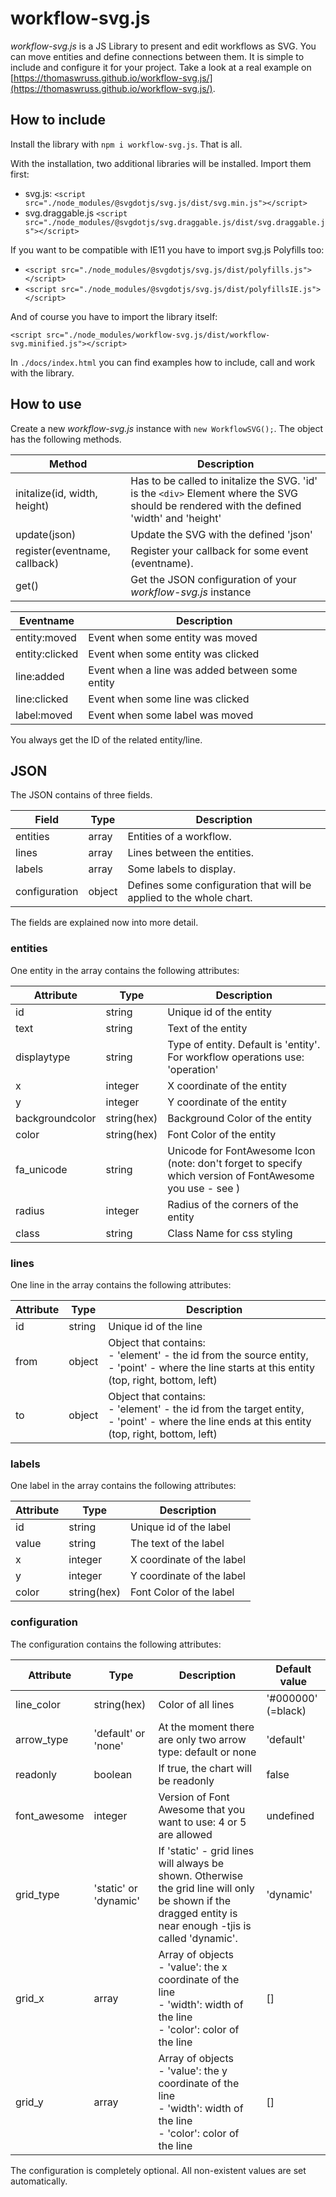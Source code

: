 # workflow-svg.js
*workflow-svg.js* is a JS Library to present and edit workflows as SVG. You can move entities and define connections between them. It is simple to include and configure it for your project. Take a look at a real example on [https://thomaswruss.github.io/workflow-svg.js/](https://thomaswruss.github.io/workflow-svg.js/).

## How to include
Install the library with `npm i workflow-svg.js`. That is all.

With the installation, two additional libraries will be installed. Import them first:
* svg.js: `<script src="./node_modules/@svgdotjs/svg.js/dist/svg.min.js"></script>`
* svg.draggable.js `<script src="./node_modules/@svgdotjs/svg.draggable.js/dist/svg.draggable.js"></script>`

If you want to be compatible with IE11 you have to import svg.js Polyfills too:
* `<script src="./node_modules/@svgdotjs/svg.js/dist/polyfills.js"></script>` 
* `<script src="./node_modules/@svgdotjs/svg.js/dist/polyfillsIE.js"></script>`

And of course you have to import the library itself:

`<script src="./node_modules/workflow-svg.js/dist/workflow-svg.minified.js"></script>`

In `./docs/index.html` you can find examples how to include, call and work with the library.

## How to use

Create a new *workflow-svg.js* instance with `new WorkflowSVG();`. The object has the following methods.

|Method| Description|
|---|---|
|initalize(id, width, height)| Has to be called to initalize the SVG. 'id' is the `<div>` Element where the SVG should be rendered with the defined 'width' and 'height'|
|update(json)| Update the SVG with the defined 'json'|
|register(eventname, callback)| Register your callback for some event (eventname).|
|get()| Get the JSON configuration of your *workflow-svg.js* instance|

|Eventname| Description|
|---|---|
|entity:moved| Event when some entity was moved|
|entity:clicked| Event when some entity was clicked|
|line:added| Event when a line was added between some entity|
|line:clicked| Event when some line was clicked|
| label:moved | Event when some label was moved|

You always get the ID of the related entity/line.

## JSON
The JSON contains of three fields.

|Field| Type| Description|
|---|---|---|
| entities | array | Entities of a workflow.|
| lines | array | Lines between the entities.|
| labels | array | Some labels to display.|
| configuration | object| Defines some configuration that will be applied to the whole chart.|

The fields are explained now into more detail.
### entities
One entity in the array contains the following attributes:

|Attribute| Type| Description|
|---|---|---|
|id| string | Unique id of the entity|
|text| string | Text of the entity |
|displaytype| string | Type of entity. Default is 'entity'. For workflow operations use: 'operation' |
|x| integer | X coordinate of the entity |
|y| integer | Y coordinate of the entity |
|backgroundcolor| string(hex) | Background Color of the entity|
|color| string(hex) | Font Color of the entity |
|fa_unicode|string|Unicode for FontAwesome Icon (note: don't forget to specify which version of FontAwesome you use - see )|
|radius| integer| Radius of the corners of the entity |
|class|string|Class Name for css styling|

### lines
One line in the array contains the following attributes:

|Attribute| Type| Description|
|---|---|---|
|id| string | Unique id of the line|
|from| object| Object that contains: <br>- 'element' - the id from the source entity, <br>- 'point' - where the line starts at this entity (top, right, bottom, left)|
|to| object| Object that contains: <br>- 'element' - the id from the target entity, <br>- 'point' - where the line ends at this entity (top, right, bottom, left)|

### labels
One label in the array contains the following attributes:

|Attribute| Type| Description|
|---|---|---|
|id| string | Unique id of the label|
|value| string| The text of the label|
|x| integer | X coordinate of the label |
|y| integer | Y coordinate of the label |
|color| string(hex) | Font Color of the label |

### configuration
The configuration contains the following attributes:

|Attribute| Type| Description| Default value |
|---|---|---|---|
| line_color | string(hex) | Color of all lines| '#000000' (=black) |
| arrow_type | 'default' or 'none'| At the moment there are only two arrow type: default or none| 'default'|
| readonly | boolean |If true, the chart will be readonly| false |
| font_awesome | integer | Version of Font Awesome that you want to use: 4 or 5 are allowed | undefined |
| grid_type | 'static' or 'dynamic' | If 'static' - grid lines will always be shown. Otherwise the grid line will only be shown if the dragged entity is near enough -tjis is called 'dynamic'. | 'dynamic' |
| grid_x | array | Array of objects <br> - 'value': the x coordinate of the line <br> - 'width': width of the line <br> - 'color': color of the line | [] | 
| grid_y | array | Array of objects <br> - 'value': the y coordinate of the line <br> - 'width': width of the line <br> - 'color': color of the line | [] |

The configuration is completely optional. All non-existent values ​​are set automatically.
